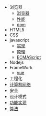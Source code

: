 - 浏览器
  - [浏览器](browser/browser)
  - [性能](browser/performance)
  - [dom](browser/dom)
- HTML5
- CSS
- javascript
  - [实现](javascript/implement)
  - [原理](javascript/principle)
  - [ECMAScript](es6)
- Nodejs
- FrameWork
  - [vue](framework/vue)
- 工程化
- [计算机网络](cn)
- 安全
- 设计模式
- [功能实现](feature)
- [算法](algorithm)
